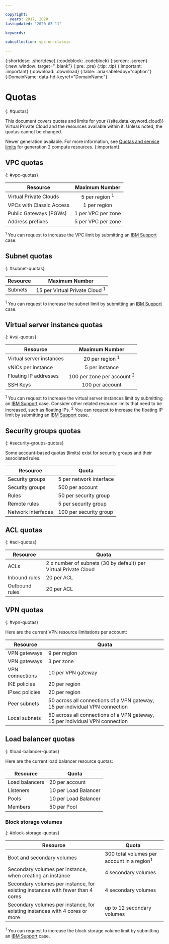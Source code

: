 ```yaml
---

copyright:
  years: 2017, 2020
lastupdated: "2020-05-11"

keywords:

subcollection: vpc-on-classic

---
```

{:shortdesc: .shortdesc}
{:codeblock: .codeblock}
{:screen: .screen}
{:new_window: target="_blank"}
{:pre: .pre}
{:tip: .tip}
{:important: .important}
{:download: .download}
{:table: .aria-labeledby="caption"}
{:DomainName: data-hd-keyref="DomainName"}

# Quotas
{: #quotas}

This document covers quotas and limits for your {{site.data.keyword.cloud}} Virtual Private Cloud and the resources available within it. Unless noted, the quotas cannot be changed.

Newer generation available. For more information, see [Quotas and service limits](/docs/vpc?topic=vpc-quotas) for generation 2 compute resources.
{:important}

## VPC quotas
{: #vpc-quotas}

|   Resource     | Maximum Number |
| ------- | :------: |
| Virtual Private Clouds | 5 per region <sup>1</sup> |
| VPCs with Classic Access | 1 per region |
| Public Gateways (PGWs) | 1 per VPC per zone |
| Address prefixes | 5 per VPC per zone |

<sup>1</sup> You can request to increase the VPC limit by submitting an [IBM Support](/docs/vpc-on-classic?topic=vpc-on-classic-getting-help-and-support) case.

## Subnet quotas
{: #subnet-quotas}

|   Resource     | Maximum Number |
| ------- | :------: |
| Subnets | 15 per Virtual Private Cloud <sup>1</sup> |

<sup>1</sup> You can request to increase the subnet limit by submitting an [IBM Support](/docs/vpc-on-classic?topic=vpc-on-classic-getting-help-and-support) case.

## Virtual server instance quotas
{: #vsi-quotas}

|   Resource     | Maximum Number |
| ------- | :------: |
| Virtual server instances | 20 per region <sup>1</sup> |
| vNICs per instance | 5 per instance |
| Floating IP addresses | 100 per zone per account <sup>2</sup> |
| SSH Keys | 100 per account |

<sup>1</sup> You can request to increase the virtual server instances limit by submitting an [IBM Support](/docs/vpc-on-classic?topic=vpc-on-classic-getting-help-and-support) case. Consider other related resource limits that need to be increased, such as floating IPs. 
<sup>2</sup> You can request to increase the floating IP limit by submitting an [IBM Support](/docs/vpc-on-classic?topic=vpc-on-classic-getting-help-and-support) case.

## Security groups quotas
{: #security-groups-quotas}

Some account-based quotas (limits) exist for security groups and their associated rules.

|Resource|Quota|
|--------|-----|
|Security groups|5 per network interface|
|Security groups|500 per account|
|Rules|50 per security group|
|Remote rules |5 per security group|
|Network interfaces|100 per security group|

## ACL quotas
{: #acl-quotas}

|Resource|Quota|
|--------|-----|
|ACLs| 2 x number of subnets (30 by default) per Virtual Private Cloud |
|Inbound rules|20 per ACL |
|Outbound rules |20 per ACL |

## VPN quotas
{: #vpn-quotas}

Here are the current VPN resource limitations per account:

|Resource|Quota|
|--------|-----------|
| VPN gateways| 9 per region |
| VPN gateways| 3 per zone |
| VPN connections | 10 per VPN gateway |
| IKE policies | 20 per region |
| IPsec policies | 20 per region |
| Peer subnets | 50 across all connections of a VPN gateway, 15 per individual VPN connection |
| Local subnets | 50 across all connections of a VPN gateway, 15 per individual VPN connection |

## Load balancer quotas
{: #load-balancer-quotas}

Here are the current load balancer resource quotas:

|Resource|Quota|
|--------|-----|
| Load balancers | 20 per account |
| Listeners | 10 per Load Balancer |
| Pools | 10 per Load Balancer |
| Members | 50 per Pool |

### Block storage volumes
{: #block-storage-quotas}

|Resource|Quota| 
|--------|-----| 
| Boot and secondary volumes | 300 total volumes per account in a region<sup>1</sup> |  
| Secondary volumes per instance, when creating an instance |  4 secondary volumes |
| Secondary volumes per instance, for existing instances with fewer than 4 cores | 4 secondary volumes |
| Secondary volumes per instance, for existing instances with 4 cores or more | up to 12 secondary volumes |

<sup>1</sup> You can request to increase the block storage volume limit by submitting an [IBM Support](/docs/vpc-on-classic?topic=vpc-on-classic-getting-help-and-support) case.

